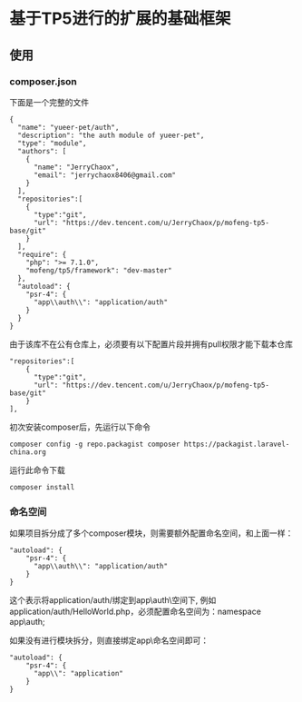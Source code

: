 # 基于TP5进行的扩展的基础框架

## 使用
### composer.json
下面是一个完整的文件
```
{
  "name": "yueer-pet/auth",
  "description": "the auth module of yueer-pet",
  "type": "module",
  "authors": [
    {
      "name": "JerryChaox",
      "email": "jerrychaox8406@gmail.com"
    }
  ],
  "repositories":[
    {
      "type":"git",
      "url": "https://dev.tencent.com/u/JerryChaox/p/mofeng-tp5-base/git"
    }
  ],
  "require": {
    "php": ">= 7.1.0",
    "mofeng/tp5/framework": "dev-master"
  },
  "autoload": {
    "psr-4": {
      "app\\auth\\": "application/auth"
    }
  }
}
```
由于该库不在公有仓库上，必须要有以下配置片段并拥有pull权限才能下载本仓库
```
"repositories":[
    {
      "type":"git",
      "url": "https://dev.tencent.com/u/JerryChaox/p/mofeng-tp5-base/git"
    }
],
```

初次安装composer后，先运行以下命令

```composer config -g repo.packagist composer https://packagist.laravel-china.org```

运行此命令下载

```composer install```

### 命名空间

如果项目拆分成了多个composer模块，则需要额外配置命名空间，和上面一样：
```
"autoload": {
    "psr-4": {
      "app\\auth\\": "application/auth"
    }
}
```
这个表示将application/auth/绑定到app\\auth\\空间下, 例如application/auth/HelloWorld.php，必须配置命名空间为：namespace app\auth;

如果没有进行模块拆分，则直接绑定app\\命名空间即可：
```
"autoload": {
    "psr-4": {
      "app\\": "application"
    }
}
```

